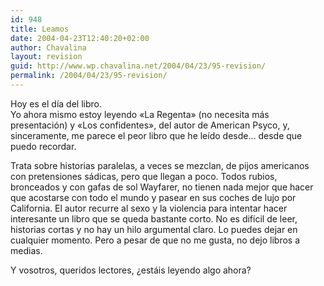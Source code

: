 ```yaml
---
id: 948
title: Leamos
date: 2004-04-23T12:40:20+02:00
author: Chavalina
layout: revision
guid: http://www.wp.chavalina.net/2004/04/23/95-revision/
permalink: /2004/04/23/95-revision/
---
```

Hoy es el día del libro.  
Yo ahora mismo estoy leyendo «La Regenta» (no necesita más presentación) y «Los confidentes», del autor de American Psyco, y, sinceramente, me parece el peor libro que he leído desde… desde que puedo recordar. 

Trata sobre historias paralelas, a veces se mezclan, de pijos americanos con pretensiones sádicas, pero que llegan a poco. Todos rubios, bronceados y con gafas de sol Wayfarer, no tienen nada mejor que hacer que acostarse con todo el mundo y pasear en sus coches de lujo por California. El autor recurre al sexo y la violencia para intentar hacer interesante un libro que se queda bastante corto. No es difícil de leer, historias cortas y no hay un hilo argumental claro. Lo puedes dejar en cualquier momento. Pero a pesar de que no me gusta, no dejo libros a medias.

Y vosotros, queridos lectores, ¿estáis leyendo algo ahora?